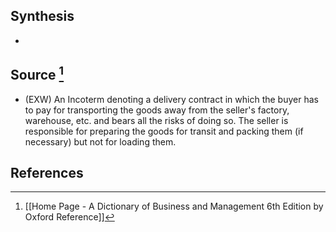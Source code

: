 ## Synthesis
- 
## Source [^1]
- (EXW) An Incoterm denoting a delivery contract in which the buyer has to pay for transporting the goods away from the seller's factory, warehouse, etc. and bears all the risks of doing so. The seller is responsible for preparing the goods for transit and packing them (if necessary) but not for loading them.
## References

[^1]: [[Home Page - A Dictionary of Business and Management 6th Edition by Oxford Reference]]